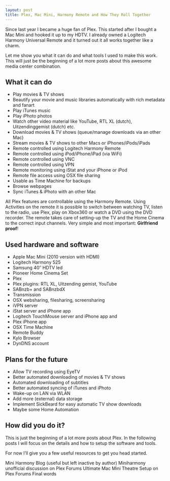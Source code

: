```yaml
---
layout: post
title: Plex, Mac Mini, Harmony Remote and How They Roll Together
---
```


Since last year I became a huge fan of Plex. This started after I bought a Mac Mini and hooked it up to my HDTV. I already owned a Logitech Harmony Universal Remote and it turned out it all works together like a charm.

Let me show you what it can do and what tools I used to make this work. This will just be the beginning of a lot more posts about this awesome media center combination.

## What it can do

* Play movies & TV shows
* Beautify your movie and music libraries automatically with rich metadata and fanart
* Play iTunes music
* Play iPhoto photos
* Watch other video material like YouTube, RTL XL (dutch), Uitzendinggemist (dutch) etc.
* Download movies & TV shows (queue/manage downloads via an other Mac)
* Stream movies & TV shows to other Macs or iPhones/iPods/iPads
* Remote controlled using Logitech Harmony Remote
* Remote controlled using iPod/iPhone/iPad (via WiFi)
* Remote controlled using VNC
* Remote controlled using VPN
* Remote monitoring using iStat and your iPhone or iPod
* Remote file access using OSX file sharing
* Usable as Time Machine for backups
* Browse webpages
* Sync iTunes & iPhoto with an other Mac

All Plex features are controllable using the Harmony Remote. Using Activities on the remote it is possible to switch between watching TV, listen to the radio, use Plex, play on Xbox360 or watch a DVD using the DVD recorder. The remote takes care of setting-up the TV and the Home Cinema to the correct input channels. Very simple and most important: **Girlfriend proof**!

## Used hardware and software

* Apple Mac Mini (2010 version with HDMI)
* Logitech Harmony 525
* Samsung 40″ HDTV led
* Pioneer Home Cinema Set
* Plex
* Plex plugins: RTL XL, Uitzending gemist, YouTube
* SABnzb+ and SABnzbdX
* Transmission
* OSX websharing, filesharing, screensharing
* iVPN server
* iStat server and iPhone app
* Logitech TouchMouse server and iPhone app and
* Plex iPhone app
* OSX Time Machine
* Remote Buddy
* Kylo Browser
* DynDNS account

## Plans for the future

* Allow TV recording using EyeTV
* Better automated downloading of movies & TV shows
* Automated downloading of subtitles
* Better automated syncing of iTunes and iPhoto
* Wake-up on LAN via WLAN
* Add more (external) data storage
* Implement SickBeard for easy automatic TV show downloads
* Maybe some Home Automation

## How did you do it?

This is just the beginning of a lot more posts about Plex. In the following posts I will focus on the details and how to setup the software and tools.

For now I’ll give you a few useful resources to get you head started.

Mini Harmony Blog (useful but left inactive by author)
Miniharmony unofficial discussion on Plex Forums
Ultimate Mac Mini Theatre Setup on Plex Forums
Final words
